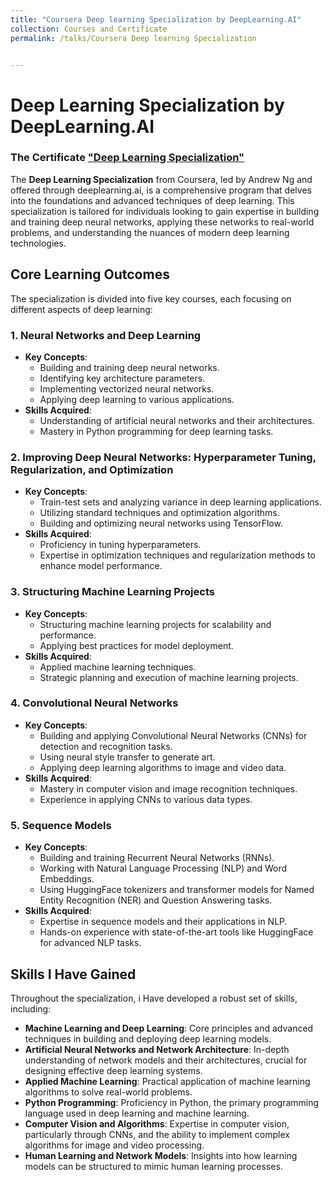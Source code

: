 ```yaml
---
title: "Coursera Deep learning Specialization by DeepLearning.AI"
collection: Courses and Certificate
permalink: /talks/Coursera Deep learning Specialization


---
```


# Deep Learning Specialization by DeepLearning.AI
### The Certificate ["Deep Learning Specialization"](https://www.coursera.org/account/accomplishments/specialization/BXD2553Y31SS)
The **Deep Learning Specialization** from Coursera, led by Andrew Ng and offered through deeplearning.ai, is a comprehensive program that delves into the foundations and advanced techniques of deep learning. This specialization is tailored for individuals looking to gain expertise in building and training deep neural networks, applying these networks to real-world problems, and understanding the nuances of modern deep learning technologies.

## Core Learning Outcomes

The specialization is divided into five key courses, each focusing on different aspects of deep learning:

### 1. Neural Networks and Deep Learning
- **Key Concepts**:
    - Building and training deep neural networks.
    - Identifying key architecture parameters.
    - Implementing vectorized neural networks.
    - Applying deep learning to various applications.
- **Skills Acquired**:
    - Understanding of artificial neural networks and their architectures.
    - Mastery in Python programming for deep learning tasks.

### 2. Improving Deep Neural Networks: Hyperparameter Tuning, Regularization, and Optimization
- **Key Concepts**:
    - Train-test sets and analyzing variance in deep learning applications.
    - Utilizing standard techniques and optimization algorithms.
    - Building and optimizing neural networks using TensorFlow.
- **Skills Acquired**:
    - Proficiency in tuning hyperparameters.
    - Expertise in optimization techniques and regularization methods to enhance model performance.

### 3. Structuring Machine Learning Projects
- **Key Concepts**:
    - Structuring machine learning projects for scalability and performance.
    - Applying best practices for model deployment.
- **Skills Acquired**:
    - Applied machine learning techniques.
    - Strategic planning and execution of machine learning projects.

### 4. Convolutional Neural Networks
- **Key Concepts**:
    - Building and applying Convolutional Neural Networks (CNNs) for detection and recognition tasks.
    - Using neural style transfer to generate art.
    - Applying deep learning algorithms to image and video data.
- **Skills Acquired**:
    - Mastery in computer vision and image recognition techniques.
    - Experience in applying CNNs to various data types.

### 5. Sequence Models
- **Key Concepts**:
    - Building and training Recurrent Neural Networks (RNNs).
    - Working with Natural Language Processing (NLP) and Word Embeddings.
    - Using HuggingFace tokenizers and transformer models for Named Entity Recognition (NER) and Question Answering tasks.
- **Skills Acquired**:
    - Expertise in sequence models and their applications in NLP.
    - Hands-on experience with state-of-the-art tools like HuggingFace for advanced NLP tasks.

## Skills I Have Gained

Throughout the specialization, i Have developed a robust set of skills, including:

- **Machine Learning and Deep Learning**: Core principles and advanced techniques in building and deploying deep learning models.
- **Artificial Neural Networks and Network Architecture**: In-depth understanding of network models and their architectures, crucial for designing effective deep learning systems.
- **Applied Machine Learning**: Practical application of machine learning algorithms to solve real-world problems.
- **Python Programming**: Proficiency in Python, the primary programming language used in deep learning and machine learning.
- **Computer Vision and Algorithms**: Expertise in computer vision, particularly through CNNs, and the ability to implement complex algorithms for image and video processing.
- **Human Learning and Network Models**: Insights into how learning models can be structured to mimic human learning processes.



<!--
This is a description of your talk, which is a markdown files that can be all markdown-ified like any other post. Yay markdown!
type: "Talk"
venue: "UC San Francisco, Department of Testing"
date: 2012-03-01
location: "San Francisco, California"
-->
